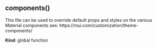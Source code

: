 <a name="components"></a>

## components()
<p>This file can be used to override default props and styles on the various Material components
see: https://mui.com/customization/theme-components/</p>

**Kind**: global function  
